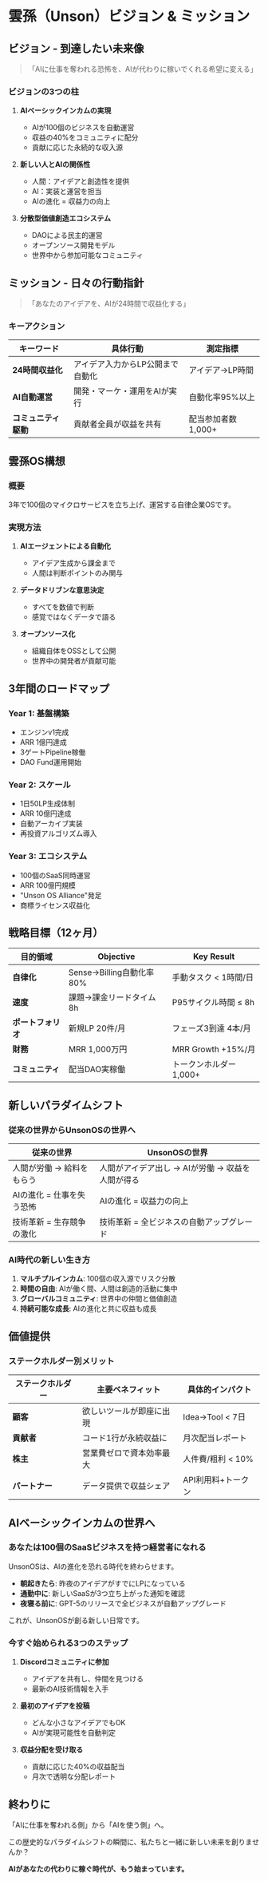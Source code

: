 # 雲孫（Unson）ビジョン & ミッション

## ビジョン - 到達したい未来像

> 「AIに仕事を奪われる恐怖を、AIが代わりに稼いでくれる希望に変える」

### ビジョンの3つの柱

1. **AIベーシックインカムの実現**
   - AIが100個のビジネスを自動運営
   - 収益の40%をコミュニティに配分
   - 貢献に応じた永続的な収入源

2. **新しい人とAIの関係性**
   - 人間：アイデアと創造性を提供
   - AI：実装と運営を担当
   - AIの進化 = 収益力の向上

3. **分散型価値創造エコシステム**
   - DAOによる民主的運営
   - オープンソース開発モデル
   - 世界中から参加可能なコミュニティ

## ミッション - 日々の行動指針

> 「あなたのアイデアを、AIが24時間で収益化する」

### キーアクション

| キーワード | 具体行動 | 測定指標 |
|---------|--------|---------|
| **24時間収益化** | アイデア入力からLP公開まで自動化 | アイデア→LP時間 |
| **AI自動運営** | 開発・マーケ・運用をAIが実行 | 自動化率95%以上 |
| **コミュニティ駆動** | 貢献者全員が収益を共有 | 配当参加者数1,000+ |

## 雲孫OS構想

### 概要
3年で100個のマイクロサービスを立ち上げ、運営する自律企業OSです。

### 実現方法
1. **AIエージェントによる自動化**
   - アイデア生成から課金まで
   - 人間は判断ポイントのみ関与

2. **データドリブンな意思決定**
   - すべてを数値で判断
   - 感覚ではなくデータで語る

3. **オープンソース化**
   - 組織自体をOSSとして公開
   - 世界中の開発者が貢献可能

## 3年間のロードマップ

### Year 1: 基盤構築
- エンジンv1完成
- ARR 1億円達成
- 3ゲートPipeline稼働
- DAO Fund運用開始

### Year 2: スケール
- 1日50LP生成体制
- ARR 10億円達成
- 自動アーカイブ実装
- 再投資アルゴリズム導入

### Year 3: エコシステム
- 100個のSaaS同時運営
- ARR 100億円規模
- "Unson OS Alliance"発足
- 商標ライセンス収益化

## 戦略目標（12ヶ月）

| 目的領域 | Objective | Key Result |
|---------|-----------|------------|
| **自律化** | Sense→Billing自動化率80% | 手動タスク < 1時間/日 |
| **速度** | 課題→課金リードタイム8h | P95サイクル時間 ≤ 8h |
| **ポートフォリオ** | 新規LP 20件/月 | フェーズ3到達 4本/月 |
| **財務** | MRR 1,000万円 | MRR Growth +15%/月 |
| **コミュニティ** | 配当DAO実稼働 | トークンホルダー 1,000+ |

## 新しいパラダイムシフト

### 従来の世界からUnsonOSの世界へ

| 従来の世界 | UnsonOSの世界 |
|-----------|-------------|
| 人間が労働 → 給料をもらう | 人間がアイデア出し → AIが労働 → 収益を人間が得る |
| AIの進化 = 仕事を失う恐怖 | AIの進化 = 収益力の向上 |
| 技術革新 = 生存競争の激化 | 技術革新 = 全ビジネスの自動アップグレード |

### AI時代の新しい生き方
1. **マルチプルインカム**: 100個の収入源でリスク分散
2. **時間の自由**: AIが働く間、人間は創造的活動に集中
3. **グローバルコミュニティ**: 世界中の仲間と価値創造
4. **持続可能な成長**: AIの進化と共に収益も成長

## 価値提供

### ステークホルダー別メリット

| ステークホルダー | 主要ベネフィット | 具体的インパクト |
|--------------|---------------|--------------|
| **顧客** | 欲しいツールが即座に出現 | Idea→Tool < 7日 |
| **貢献者** | コード1行が永続収益に | 月次配当レポート |
| **株主** | 営業費ゼロで資本効率最大 | 人件費/粗利 < 10% |
| **パートナー** | データ提供で収益シェア | API利用料+トークン |

## AIベーシックインカムの世界へ

### あなたは100個のSaaSビジネスを持つ経営者になれる

UnsonOSは、AIの進化を恐れる時代を終わらせます。

- **朝起きたら**: 昨夜のアイデアがすでにLPになっている
- **通勤中に**: 新しいSaaSが3つ立ち上がった通知を確認
- **夜寝る前に**: GPT-5のリリースで全ビジネスが自動アップグレード

これが、UnsonOSが創る新しい日常です。

### 今すぐ始められる3つのステップ

1. **Discordコミュニティに参加**
   - アイデアを共有し、仲間を見つける
   - 最新のAI技術情報を入手

2. **最初のアイデアを投稿**
   - どんな小さなアイデアでもOK
   - AIが実現可能性を自動判定

3. **収益分配を受け取る**
   - 貢献に応じた40%の収益配当
   - 月次で透明な分配レポート

## 終わりに

「AIに仕事を奪われる側」から「AIを使う側」へ。

この歴史的なパラダイムシフトの瞬間に、私たちと一緒に新しい未来を創りませんか？

**AIがあなたの代わりに稼ぐ時代が、もう始まっています。**
